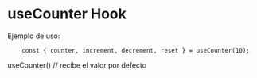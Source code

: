 # useCounter Hook

Ejemplo de uso:
```
    const { counter, increment, decrement, reset } = useCounter(10);
```

useCounter() // recibe el valor por defecto